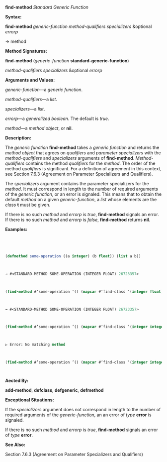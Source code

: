 **find-method** *Standard Generic Function* 



**Syntax:** 



**find-method** *generic-function method-qualifiers specializers* &amp;optional *errorp* 



→  method 



**Method Signatures:** 



**find-method** (*generic-function* **standard-generic-function**) 



*method-qualifiers specializers* &amp;optional *errorp* 



**Arguments and Values:** 



*generic-function*—a *generic function*. 



*method-qualifiers*—a *list*. 



*specializers*—a *list*. 



*errorp*—a *generalized boolean*. The default is *true*. 



*method*—a *method object*, or **nil**. 



**Description:** 



The *generic function* **find-method** takes a *generic function* and returns the *method object* that agrees on *qualifiers* and *parameter specializers* with the *method-qualifiers* and *specializers* arguments of **find-method**. *Method-qualifiers* contains the method *qualifiers* for the *method*. The order of the method *qualifiers* is significant. For a definition of agreement in this context, see Section 7.6.3 (Agreement on Parameter Specializers and Qualifiers). 



The *specializers* argument contains the parameter specializers for the *method*. It must correspond in length to the number of required arguments of the *generic function*, or an error is signaled. This means that to obtain the default *method* on a given *generic-function*, a *list* whose elements are the *class* **t** must be given. 







 



 



If there is no such *method* and *errorp* is *true*, **find-method** signals an error. If there is no such *method* and *errorp* is *false*, **find-method** returns **nil**. 



**Examples:**
```lisp
 



(defmethod some-operation ((a integer) (b float)) (list a b)) 



→ #<STANDARD-METHOD SOME-OPERATION (INTEGER FLOAT) 26723357> 



(find-method #’some-operation ’() (mapcar #’find-class ’(integer float))) 



→ #<STANDARD-METHOD SOME-OPERATION (INTEGER FLOAT) 26723357> 



(find-method #’some-operation ’() (mapcar #’find-class ’(integer integer))) 



▷ Error: No matching method 



(find-method #’some-operation ’() (mapcar #’find-class ’(integer integer)) nil) → NIL 




```
**Aected By:** 



**add-method**, **defclass**, **defgeneric**, **defmethod** 



**Exceptional Situations:** 



If the *specializers* argument does not correspond in length to the number of required arguments of the *generic-function*, an an error of *type* **error** is signaled. 



If there is no such *method* and *errorp* is *true*, **find-method** signals an error of *type* **error**. 



**See Also:** 



Section 7.6.3 (Agreement on Parameter Specializers and Qualifiers) 



